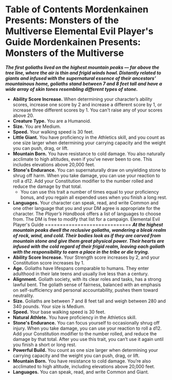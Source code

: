Table of Contents
Mordenkainen Presents: Monsters of the Multiverse
Elemental Evil Player's Guide
Mordenkainen Presents: Monsters of the Multiverse
=================================================
***The first goliaths lived on the highest mountain peaks — far above the tree line, where the air is thin and frigid winds howl. Distantly related to giants and infused with the supernatural essence of their ancestors’ mountainous home, goliaths stand between 7 and 8 feet tall and have a wide array of skin tones resembling different types of stone.***
* **Ability Score Increase.** When determining your character’s ability scores, increase one score by 2 and increase a different score by 1, or increase three different scores by 1. You can't raise any of your scores above 20.
* **Creature Type.** You are a Humanoid.
* **Size.** You are Medium.
* **Speed.** Your walking speed is 30 feet.
* **Little Giant.** You have proficiency in the Athletics skill, and you count as one size larger when determining your carrying capacity and the weight you can push, drag, or lift.
* **Mountain Born.** You have resistance to cold damage. You also naturally acclimate to high altitudes, even if you’ve never been to one. This includes elevations above 20,000 feet.
* **Stone's Endurance.** You can supernaturally draw on unyielding stone to shrug off harm. When you take damage, you can use your reaction to roll a d12. Add your Constitution modifier to the number rolled and reduce the damage by that total.
	+ You can use this trait a number of times equal to your proficiency bonus, and you regain all expended uses when you finish a long rest.
* **Languages.** Your character can speak, read, and write Common and one other language that you and your DM agree is appropriate for the character. The *Player’s Handbook* offers a list of languages to choose from. The DM is free to modify that list for a campaign.
Elemental Evil Player's Guide
=============================
***At the highest mountain peaks dwell the reclusive goliaths, wandering a bleak realm of rock, wind, and cold. Their bodies look as if they are carved from mountain stone and give them great physical power. Their hearts are infused with the cold regard of their frigid realm, leaving each goliath with the responsibility to earn a place in the tribe or die trying.***
* **Ability Score Increase.** Your Strength score increases by 2, and your Constitution score increases by 1.
* **Age.** Goliaths have lifespans comparable to humans. They enter adulthood in their late teens and usually live less than a century.
* **Alignment.** Goliath society, with its clear roles and tasks, has a strong lawful bent. The goliath sense of fairness, balanced with an emphasis on self-sufficiency and personal accountability, pushes them toward neutrality.
* **Size.** Goliaths are between 7 and 8 feet tall and weigh between 280 and 340 pounds. Your size is Medium.
* **Speed.** Your base walking speed is 30 feet.
* **Natural Athlete.** You have proficiency in the Athletics skill.
* **Stone's Endurance.** You can focus yourself to occasionally shrug off injury. When you take damage, you can use your reaction to roll a d12. Add your Constitution modifier to the number rolled, and reduce the damage by that total. After you use this trait, you can’t use it again until you finish a short or long rest.
* **Powerful Build.** You count as one size larger when determining your carrying capacity and the weight you can push, drag, or lift.
* **Mountain Born.** You have resistance to cold damage. You’re also acclimated to high altitude, including elevations above 20,000 feet.
* **Languages.** You can speak, read, and write Common and Giant.